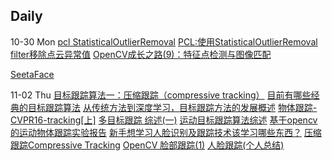## Daily
10-30 Mon
[pcl StatisticalOutlierRemoval](http://www.pclcn.org/study/shownews.php?lang=cn&id=68)
[PCL:使用StatisticalOutlierRemoval filter移除点云异常值](http://blog.csdn.net/felaim/article/details/77200657)
[OpenCV成长之路(9)：特征点检测与图像匹配](http://blog.jobbole.com/84227/)

[SeetaFace](https://www.leiphone.com/news/201609/DOBb0QIg65ksTxAQ.html)

11-02 Thu
[目标跟踪算法一：压缩跟踪（compressive tracking）](https://zhuanlan.zhihu.com/p/23740622)
[目前有哪些经典的目标跟踪算法](https://www.zhihu.com/question/26493945)
[从传统方法到深度学习，目标跟踪方法的发展概述](https://www.jiqizhixin.com/articles/2017-05-14)
[物体跟踪-CVPR16-tracking[上]](http://blog.csdn.net/ben_ben_niao/article/details/52072659)
[多目标跟踪 综述(一)](http://www.cnblogs.com/YiXiaoZhou/p/6013360.html)
[运动目标跟踪算法综述](http://www.cnblogs.com/zjb0823/p/3806333.html)
[基于opencv的运动物体跟踪实验报告](https://wenku.baidu.com/view/bef30aeb856a561252d36fd2.html)
[新手想学习人脸识别及跟踪技术该学习哪些东西？](https://www.zhihu.com/question/28071610?from=profile_question_card)
[压缩跟踪Compressive Tracking](http://blog.csdn.net/zouxy09/article/details/8118360)
[OpenCV 脸部跟踪(1)](http://www.cnblogs.com/mikewolf2002/p/3470142.html)
[人脸跟踪(个人总结)](http://blog.csdn.net/duan19920101/article/details/50705253?locationNum=3&fps=1)